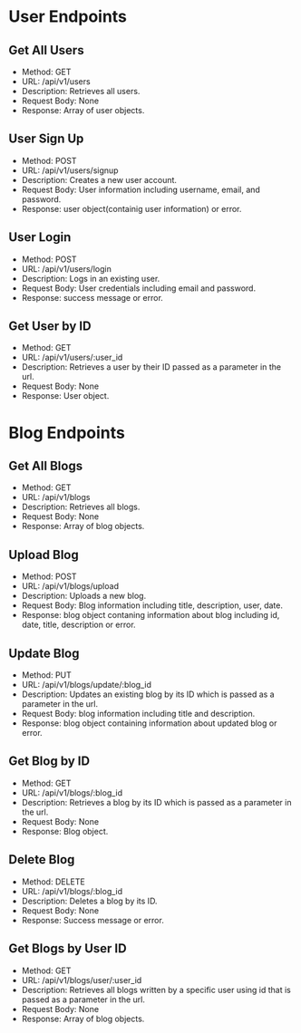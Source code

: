 # User Endpoints

## Get All Users
- Method: GET
- URL: /api/v1/users
- Description: Retrieves all users.
- Request Body: None
- Response: Array of user objects.

## User Sign Up
- Method: POST
- URL: /api/v1/users/signup
- Description: Creates a new user account.
- Request Body: User information including username, email, and password.
- Response: user object(containig user information) or error.

## User Login
- Method: POST
- URL: /api/v1/users/login
- Description: Logs in an existing user.
- Request Body: User credentials including email and password.
- Response: success message or error.

## Get User by ID
- Method: GET
- URL: /api/v1/users/:user_id
- Description: Retrieves a user by their ID passed as a parameter in the url.
- Request Body: None
- Response: User object.


# Blog Endpoints

## Get All Blogs
- Method: GET
- URL: /api/v1/blogs
- Description: Retrieves all blogs.
- Request Body: None
- Response: Array of blog objects.

## Upload Blog
- Method: POST
- URL: /api/v1/blogs/upload
- Description: Uploads a new blog.
- Request Body: Blog information including title, description, user, date.
- Response: blog object contaning information about blog including id, date, title, description or error.

## Update Blog
- Method: PUT
- URL: /api/v1/blogs/update/:blog_id
- Description: Updates an existing blog by its ID which is passed as a parameter in the url.
- Request Body: blog information including title and description.
- Response: blog object containing information about updated blog or error.

## Get Blog by ID
- Method: GET
- URL: /api/v1/blogs/:blog_id
- Description: Retrieves a blog by its ID which is passed as a parameter in the url.
- Request Body: None
- Response: Blog object.

## Delete Blog
- Method: DELETE
- URL: /api/v1/blogs/:blog_id
- Description: Deletes a blog by its ID.
- Request Body: None
- Response: Success message or error.

## Get Blogs by User ID
- Method: GET
- URL: /api/v1/blogs/user/:user_id
- Description: Retrieves all blogs written by a specific user using id that is passed as a parameter in the url.
- Request Body: None
- Response: Array of blog objects.